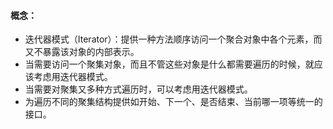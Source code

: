 
#### 概念：
+ 迭代器模式（Iterator）：提供一种方法顺序访问一个聚合对象中各个元素，而又不暴露该对象的内部表示。
+ 当需要访问一个聚集对象，而且不管这些对象是什么都需要遍历的时候，就应该考虑用迭代器模式。
+ 当需要对聚集又多种方式遍历时，可以考虑用迭代器模式。
+ 为遍历不同的聚集结构提供如开始、下一个、是否结束、当前哪一项等统一的接口。
